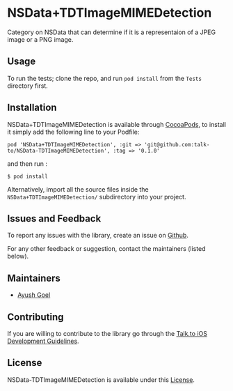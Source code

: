 # NSData+TDTImageMIMEDetection

Category on NSData that can determine if it is a representaion of a JPEG image
or a PNG image.

## Usage

To run the tests; clone the repo, and run `pod install` from the `Tests`
directory first.

## Installation

NSData+TDTImageMIMEDetection is available through [CocoaPods](http://cocoapods.org),
to install it simply add the following line to your Podfile:

    pod 'NSData+TDTImageMIMEDetection', :git => 'git@github.com:talk-to/NSData-TDTImageMIMEDetection', :tag => '0.1.0'

and then run :

    $ pod install

Alternatively, import all the source files inside the `NSData+TDTImageMIMEDetection/`
subdirectory into your project.

## Issues and Feedback

To report any issues with the library, create an issue on
[Github](https://github.com/talk-to/NSData-TDTImageMIMEDetection/issues).

For any other feedback or suggestion, contact the maintainers (listed below).

## Maintainers

* [Ayush Goel](mailto:ayush.g@directi.com)

## Contributing

If you are willing to contribute to the library go through the
[Talk.to iOS Development Guidelines](https://github.com/talk-to/ios-guides).

## License

NSData-TDTImageMIMEDetection is available under this [License](LICENSE.md).

